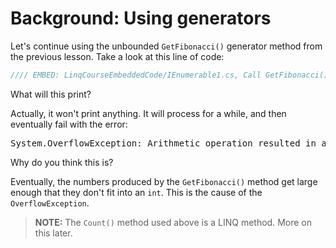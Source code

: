 # Background: Using generators

Let's continue using the unbounded `GetFibonacci()` generator method from the previous lesson. Take a look at this line of code:

```csharp
//// EMBED: LinqCourseEmbeddedCode/IEnumerable1.cs, Call GetFibonacci().Count()
```

What will this print?

Actually, it won't print anything. It will process for a while, and then eventually fail with the error:

<pre>
System.OverflowException: Arithmetic operation resulted in an overflow.
</pre>

Why do you think this is?

Eventually, the numbers produced by the `GetFibonacci()` method get large enough that they don't fit into an `int`. This is the cause of the `OverflowException`.

> **NOTE:** The `Count()` method used above is a LINQ method. More on this later.
